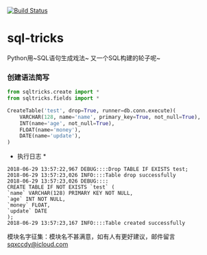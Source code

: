 [![Build Status](https://travis-ci.org/sqxccdy/sql-tricks.svg?branch=master)](https://travis-ci.org/sqxccdy/sql-tricks)
# sql-tricks
Python用\~SQL语句生成戏法\~
又一个SQL构建的轮子呢~

### 创建语法简写
```python
from sqltricks.create import *
from sqltricks.fields import *

CreateTable('test', drop=True, runner=db.conn.execute)(
    VARCHAR(128, name='name', primary_key=True, not_null=True),
    INT(name='age', not_null=True),
    FLOAT(name='money'),
    DATE(name='update'),
)
```
* 执行日志 * 
```text
2018-06-29 13:57:22,967 DEBUG::::Drop TABLE IF EXISTS test;
2018-06-29 13:57:23,026 INFO::::Table drop successfully
2018-06-29 13:57:23,026 DEBUG::::
CREATE TABLE IF NOT EXISTS `test` (
`name` VARCHAR(128) PRIMARY KEY NOT NULL,
`age` INT NOT NULL,
`money` FLOAT,
`update` DATE
);
2018-06-29 13:57:23,167 INFO::::Table created successfully
```


模块名字征集：模块名不甚满意，如有人有更好建议，邮件留言
sqxccdy@icloud.com